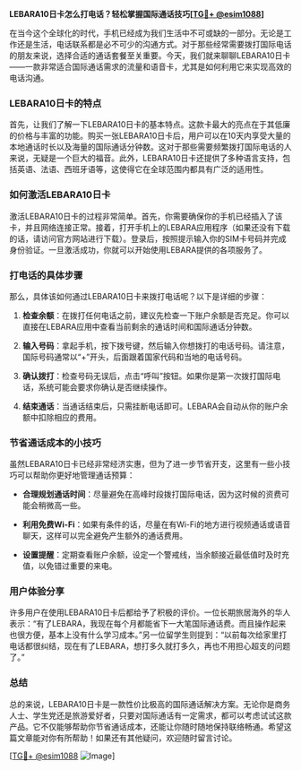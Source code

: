 **LEBARA10日卡怎么打电话？轻松掌握国际通话技巧[[TG💪+ @esim1088](https://t.me/s/esim1088)]**

在当今这个全球化的时代，手机已经成为我们生活中不可或缺的一部分。无论是工作还是生活，电话联系都是必不可少的沟通方式。对于那些经常需要拨打国际电话的朋友来说，选择合适的通话套餐至关重要。今天，我们就来聊聊LEBARA10日卡——一款非常适合国际通话需求的流量和语音卡，尤其是如何利用它来实现高效的电话沟通。

### LEBARA10日卡的特点

首先，让我们了解一下LEBARA10日卡的基本特点。这款卡最大的亮点在于其低廉的价格与丰富的功能。购买一张LEBARA10日卡后，用户可以在10天内享受大量的本地通话时长以及海量的国际通话分钟数。这对于那些需要频繁拨打国际电话的人来说，无疑是一个巨大的福音。此外，LEBARA10日卡还提供了多种语言支持，包括英语、法语、西班牙语等，这使得它在全球范围内都具有广泛的适用性。

### 如何激活LEBARA10日卡

激活LEBARA10日卡的过程非常简单。首先，你需要确保你的手机已经插入了该卡，并且网络连接正常。接着，打开手机上的LEBARA应用程序（如果还没有下载的话，请访问官方网站进行下载）。登录后，按照提示输入你的SIM卡号码并完成身份验证。一旦激活成功，你就可以开始使用LEBARA提供的各项服务了。

### 打电话的具体步骤

那么，具体该如何通过LEBARA10日卡来拨打电话呢？以下是详细的步骤：

1. **检查余额**：在拨打任何电话之前，建议先检查一下账户余额是否充足。你可以直接在LEBARA应用中查看当前剩余的通话时间和国际通话分钟数。
   
2. **输入号码**：拿起手机，按下拨号键，然后输入你想拨打的电话号码。请注意，国际号码通常以“+”开头，后面跟着国家代码和当地的电话号码。

3. **确认拨打**：检查号码无误后，点击“呼叫”按钮。如果你是第一次拨打国际电话，系统可能会要求你确认是否继续操作。

4. **结束通话**：当通话结束后，只需挂断电话即可。LEBARA会自动从你的账户余额中扣除相应的费用。

### 节省通话成本的小技巧

虽然LEBARA10日卡已经非常经济实惠，但为了进一步节省开支，这里有一些小技巧可以帮助你更好地管理通话预算：

- **合理规划通话时间**：尽量避免在高峰时段拨打国际电话，因为这时候的资费可能会稍微高一些。
  
- **利用免费Wi-Fi**：如果有条件的话，尽量在有Wi-Fi的地方进行视频通话或语音聊天，这样可以完全避免产生额外的通话费用。

- **设置提醒**：定期查看账户余额，设定一个警戒线，当余额接近最低值时及时充值，以免错过重要的来电。

### 用户体验分享

许多用户在使用LEBARA10日卡后都给予了积极的评价。一位长期旅居海外的华人表示：“有了LEBARA，我现在每个月都能省下一大笔国际通话费。而且操作起来也很方便，基本上没有什么学习成本。”另一位留学生则提到：“以前每次给家里打电话都很纠结，现在有了LEBARA，想打多久就打多久，再也不用担心超支的问题了。”

### 总结

总的来说，LEBARA10日卡是一款性价比极高的国际通话解决方案。无论你是商务人士、学生党还是旅游爱好者，只要对国际通话有一定需求，都可以考虑试试这款产品。它不仅能够帮助你节省通话成本，还能让你随时随地保持联络畅通。希望这篇文章能对你有所帮助！如果还有其他疑问，欢迎随时留言讨论。

[[TG💪+ @esim1088](https://t.me/s/esim1088) ![Image](https://i.postimg.cc/4NQfJmqS/Snipaste-2025-05-13-00-14-12.png)]